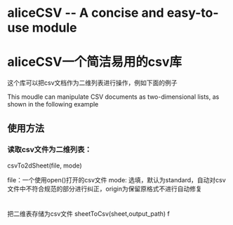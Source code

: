 # aliceCSV -- A concise and easy-to-use module   
# aliceCSV一个简洁易用的csv库


这个库可以把csv文档作为二维列表进行操作，例如下面的例子

This moudle can manipulate CSV documents as two-dimensional lists, as shown in the following example

## 使用方法

### 读取csv文件为二维列表：
csvTo2dSheet(file, mode)

file：一个使用open()打开的csv文件
mode: 选填，默认为standard，自动对csv文件中不符合规范的部分进行纠正，origin为保留原格式不进行自动修复

```

```
### 
把二维表存储为csv文件
sheetToCsv(sheet,output_path)
f
